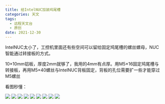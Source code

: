 ```yaml
---
title: 给IntelNUC加装鸠尾槽
categories: 天文
tags:
  - 远程天文台
  - 原创
date: 2021-12-30
---
```

IntelNUC太小了，工控机里面还有些空间可以留给固定鸠尾槽的螺丝螺母，NUC智能通过转接板的方式。

10×10mm铝板，厚度2mm就够了，我用的4mm有点厚。用M5×16固定鸠尾槽与转接板，再用M5×40螺丝与IntelNUC背板固定，背板的孔位需要扩一些才能穿过M5螺丝

看图秒懂：
<!--more-->
![](http://oldmanblog.oss-cn-guangzhou.aliyuncs.com/blog/IMG_4819.jpg)
![](http://oldmanblog.oss-cn-guangzhou.aliyuncs.com/blog/IMG_4818.jpg)
![](http://oldmanblog.oss-cn-guangzhou.aliyuncs.com/blog/IMG_4815.jpg)
![](http://oldmanblog.oss-cn-guangzhou.aliyuncs.com/blog/IMG_4814.jpg)
![](http://oldmanblog.oss-cn-guangzhou.aliyuncs.com/blog/IMG_4813.jpg)
![](http://oldmanblog.oss-cn-guangzhou.aliyuncs.com/blog/IMG_4811.jpg)
![](http://oldmanblog.oss-cn-guangzhou.aliyuncs.com/blog/IMG_4808.jpg)
![](http://oldmanblog.oss-cn-guangzhou.aliyuncs.com/blog/IMG_4804.jpg)
![](http://oldmanblog.oss-cn-guangzhou.aliyuncs.com/blog/IMG_4803.jpg)